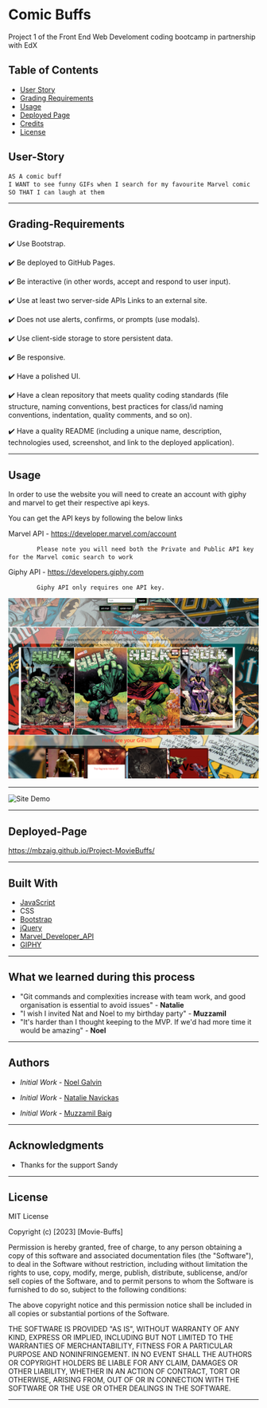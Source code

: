 # Comic Buffs
Project 1 of the Front End Web Develoment coding bootcamp in partnership with EdX



## Table of Contents 

- [User Story](#User-Story)
- [Grading Requirements](#Grading-Requirements)
- [Usage](#usage)
- [Deployed Page](#Deployed-Page)
- [Credits](#Authors)
- [License](#license)


## User-Story

```
AS A comic buff
I WANT to see funny GIFs when I search for my favourite Marvel comic
SO THAT I can laugh at them
```
---
## Grading-Requirements

✔️ Use Bootstrap.

✔️ Be deployed to GitHub Pages.

✔️ Be interactive (in other words, accept and respond to user input).

✔️ Use at least two server-side APIs Links to an external site.

✔️ Does not use alerts, confirms, or prompts (use modals).

✔️ Use client-side storage to store persistent data.

✔️ Be responsive.

✔️ Have a polished UI.

✔️ Have a clean repository that meets quality coding standards (file structure, naming conventions, best practices for class/id naming conventions, indentation, quality comments, and so on).

✔️ Have a quality README (including a unique name, description, technologies used, screenshot, and link to the deployed application).


---
## Usage


In order to use the website you will need to create an account with giphy and marvel to get their respective api keys.

You can get the API keys by following the below links

Marvel API - https://developer.marvel.com/account

            Please note you will need both the Private and Public API key for the Marvel comic search to work


Giphy API - https://developers.giphy.com

            Giphy API only requires one API key.



![Screenshot of the desired webpage appearance](./assets/images/functionality-screenshot.PNG)

---

![Site Demo](./assets/images/siteDemo.gif)

---
## Deployed-Page
https://mbzaig.github.io/Project-MovieBuffs/

---
## Built With

* [JavaScript](https://www.javascript.com/)
* CSS
* [Bootstrap](https://getbootstrap.com/)
* [jQuery](https://jquery.com/)
* [Marvel_Developer_API](https://developer.marvel.com/)
* [GIPHY](https://developers.giphy.com/explorer/)

---
## What we learned during this process

* "Git commands and complexities increase with team work, and good organisation is essential to avoid issues" - **Natalie**
* "I wish I invited Nat and Noel to my birthday party" - **Muzzamil**
* "It's harder than I thought keeping to the MVP. If we'd had more time it would be amazing" - **Noel**

---
## Authors

* *Initial Work* - [Noel Galvin](https://github.com/ngalvin1991)

* *Initial Work* - [Natalie Navickas](https://github.com/NNavickas)

* *Initial Work* - [Muzzamil Baig](https://github.com/mbzaig)

---
## Acknowledgments

* Thanks for the support Sandy

---
## License

MIT License

Copyright (c) [2023] [Movie-Buffs]

Permission is hereby granted, free of charge, to any person obtaining a copy
of this software and associated documentation files (the "Software"), to deal
in the Software without restriction, including without limitation the rights
to use, copy, modify, merge, publish, distribute, sublicense, and/or sell
copies of the Software, and to permit persons to whom the Software is
furnished to do so, subject to the following conditions:

The above copyright notice and this permission notice shall be included in all
copies or substantial portions of the Software.

THE SOFTWARE IS PROVIDED "AS IS", WITHOUT WARRANTY OF ANY KIND, EXPRESS OR
IMPLIED, INCLUDING BUT NOT LIMITED TO THE WARRANTIES OF MERCHANTABILITY,
FITNESS FOR A PARTICULAR PURPOSE AND NONINFRINGEMENT. IN NO EVENT SHALL THE
AUTHORS OR COPYRIGHT HOLDERS BE LIABLE FOR ANY CLAIM, DAMAGES OR OTHER
LIABILITY, WHETHER IN AN ACTION OF CONTRACT, TORT OR OTHERWISE, ARISING FROM,
OUT OF OR IN CONNECTION WITH THE SOFTWARE OR THE USE OR OTHER DEALINGS IN THE
SOFTWARE.

---
